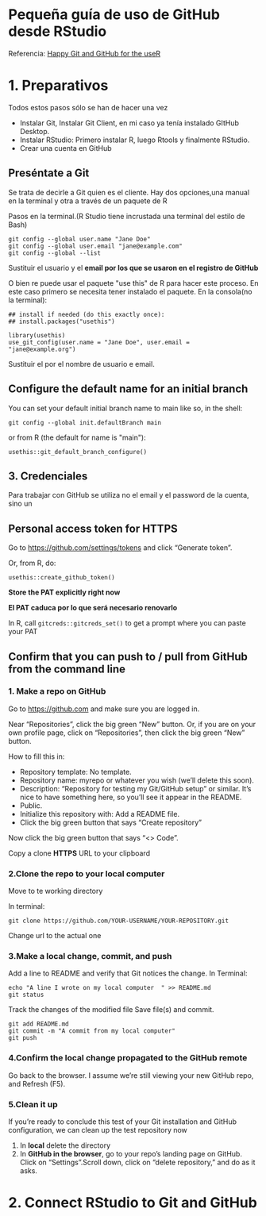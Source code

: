# Pequeña guía de uso de GitHub desde RStudio

Referencia: [Happy Git and GitHub for the useR](https://happygitwithr.com/)

# 1. Preparativos

Todos estos pasos sólo se han de hacer una vez

-   Instalar Git, Instalar Git Client, en mi caso ya tenía instalado GItHub Desktop.
-   Instalar RStudio: Primero instalar R, luego Rtools y finalmente RStudio.
-   Crear una cuenta en GitHub

## Preséntate a Git

Se trata de decirle a Git quien es el cliente. Hay dos opciones,una manual en la terminal y otra a través de un paquete de R

Pasos en la terminal.(R Studio tiene incrustada una terminal del estilo de Bash)

```{bash}
git config --global user.name "Jane Doe"
git config --global user.email "jane@example.com"
git config --global --list
```

Sustituir el usuario y el **email por los que se usaron en el registro de GitHub**

O bien re puede usar el paquete "use this" de R para hacer este proceso. En este caso primero se necesita tener instalado el paquete. En la consola(no la terminal):

```{r}
## install if needed (do this exactly once):
## install.packages("usethis")

library(usethis)
use_git_config(user.name = "Jane Doe", user.email = "jane@example.org")
```

Sustituir el por el nombre de usuario e email.

## Configure the default name for an initial branch

You can set your default initial branch name to main like so, in the shell:

```{bash}
git config --global init.defaultBranch main
```

or from R (the default for name is "main"):

```{r}
usethis::git_default_branch_configure()
```

## 3. Credenciales

Para trabajar con GitHub se utiliza no el email y el password de la cuenta, sino un

## Personal access token for HTTPS

Go to <https://github.com/settings/tokens> and click “Generate token”.

Or, from R, do:

```{r}
usethis::create_github_token()
```

**Store the PAT explicitly right now**

**El PAT caduca por lo que será necesario renovarlo**

In R, call `gitcreds::gitcreds_set()` to get a prompt where you can paste your PAT

## Confirm that you can push to / pull from GitHub from the command line

### 1. Make a repo on GitHub

Go to <https://github.com> and make sure you are logged in.

Near “Repositories”, click the big green “New” button. Or, if you are on your own profile page, click on “Repositories”, then click the big green “New” button.

How to fill this in:

-   Repository template: No template.
-   Repository name: myrepo or whatever you wish (we’ll delete this soon).
-   Description: “Repository for testing my Git/GitHub setup” or similar. It’s nice to have something here, so you’ll see it appear in the README.
-   Public.
-   Initialize this repository with: Add a README file.
-   Click the big green button that says “Create repository”

Now click the big green button that says “\<\> Code”.

Copy a clone **HTTPS** URL to your clipboard

### 2.Clone the repo to your local computer

Move to te working directory

In terminal:

```{bash}
git clone https://github.com/YOUR-USERNAME/YOUR-REPOSITORY.git
```

Change url to the actual one

### 3.Make a local change, commit, and push

Add a line to README and verify that Git notices the change. In Terminal:

```{bash}
echo "A line I wrote on my local computer  " >> README.md
git status
```

Track the changes of the modified file Save file(s) and commit.

```{bash}
git add README.md
git commit -m "A commit from my local computer"
git push
```

### 4.Confirm the local change propagated to the GitHub remote

Go back to the browser. I assume we’re still viewing your new GitHub repo, and Refresh (F5).

### 5.Clean it up

If you’re ready to conclude this test of your Git installation and GitHub configuration, we can clean up the test repository now

1.  In **local** delete the directory
2.  In **GitHub in the browser**, go to your repo’s landing page on GitHub. Click on “Settings”.Scroll down, click on “delete repository,” and do as it asks.

# 2. Connect RStudio to Git and GitHub

